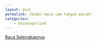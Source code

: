 ```yaml
---
layout: post
permalink: /mimpi-kaca-jam-tangan-pecah/
categories:
    - Uncategorized
---
```


[Baca Selengkapnya](/02)